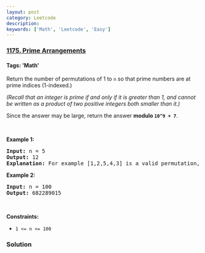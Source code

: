```yaml
---
layout: post
category: Leetcode
description: 
keywords: ['Math', 'Leetcode', 'Easy']
---
```

### [1175. Prime Arrangements](https://leetcode.com/problems/prime-arrangements)

#### Tags: 'Math'

<div class="content__u3I1 question-content__JfgR"><div><p>Return the number of permutations of 1 to <code>n</code> so that prime numbers are at prime indices (1-indexed.)</p>
<p><em>(Recall that an integer is prime if and only if it is greater than 1, and cannot be written as a product of two positive integers both smaller than it.)</em></p>
<p>Since the answer may be large, return the answer <strong>modulo <code>10^9 + 7</code></strong>.</p>
<p> </p>
<p><strong>Example 1:</strong></p>
<pre><strong>Input:</strong> n = 5
<strong>Output:</strong> 12
<strong>Explanation:</strong> For example [1,2,5,4,3] is a valid permutation, but [5,2,3,4,1] is not because the prime number 5 is at index 1.
</pre>
<p><strong>Example 2:</strong></p>
<pre><strong>Input:</strong> n = 100
<strong>Output:</strong> 682289015
</pre>
<p> </p>
<p><strong>Constraints:</strong></p>
<ul>
<li><code>1 &lt;= n &lt;= 100</code></li>
</ul>
</div></div>

### Solution
